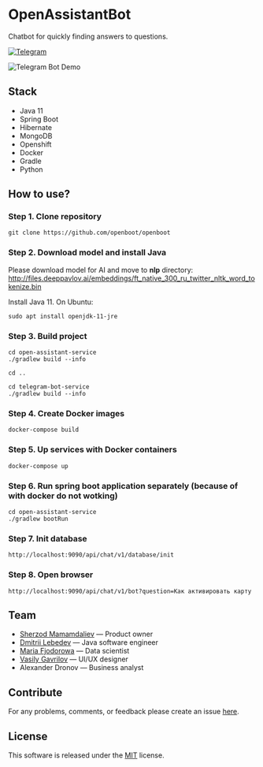 # OpenAssistantBot
Chatbot for quickly finding answers to questions.

[![Telegram](https://img.shields.io/badge/Telegram-OpenAssistantBot-green.svg?style=flat-circle&colorB=blue)](http://t.me/openassistantbot)

![Telegram Bot Demo](https://i.ibb.co/JsRzHd8/demo.png)

## Stack
- Java 11
- Spring Boot
- Hibernate
- MongoDB
- Openshift
- Docker
- Gradle
- Python

## How to use?

### Step 1. Clone repository
```
git clone https://github.com/openboot/openboot
```

### Step 2. Download model and install Java
Please download model for AI and move to **nlp** directory:<br>
http://files.deeppavlov.ai/embeddings/ft_native_300_ru_twitter_nltk_word_tokenize.bin

Install Java 11. On Ubuntu:
```
sudo apt install openjdk-11-jre
```

### Step 3. Build project

```
cd open-assistant-service
./gradlew build --info

cd ..

cd telegram-bot-service
./gradlew build --info
```

### Step 4. Create Docker images
```
docker-compose build
```

### Step 5. Up services with Docker containers
```
docker-compose up
```

### Step 6. Run spring boot application separately (because of with docker do not wotking)
```
cd open-assistant-service
./gradlew bootRun
```

### Step 7. Init database
```
http://localhost:9090/api/chat/v1/database/init
```

### Step 8. Open browser
```
http://localhost:9090/api/chat/v1/bot?question=Как активировать карту
```

## Team
- [Sherzod Mamamdaliev](http://github.com/egnaf) &mdash; Product owner
- [Dmitrii Lebedev](https://github.com/lmaridae) &mdash; Java software engineer
- [Maria Fjodorowa](http://github.com/MariaFjodorowa) &mdash; Data scientist
- [Vasily Gavrilov](https://github.com/KtoYaTo) &mdash; UI/UX designer
- Alexander Dronov &mdash; Business analyst

## Contribute
For any problems, comments, or feedback please create an issue [here](https://github.com/openboot/openboot/issues).

## License
This software is released under the [MIT](http://mitlicense.org) license.
